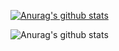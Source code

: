 [![Anurag's github stats](https://github-readme-stats.vercel.app/api?username=BestInSpire)](https://github.com/anuraghazra/github-readme-stats)

![Anurag's github stats](https://github-readme-stats.vercel.app/api?username=BestInSpire&count_private=true)

